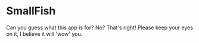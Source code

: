 # SmallFish

Can you guess what this app is for? No? That's right! Please keep your eyes on it, I believe it will 'wow' you.
